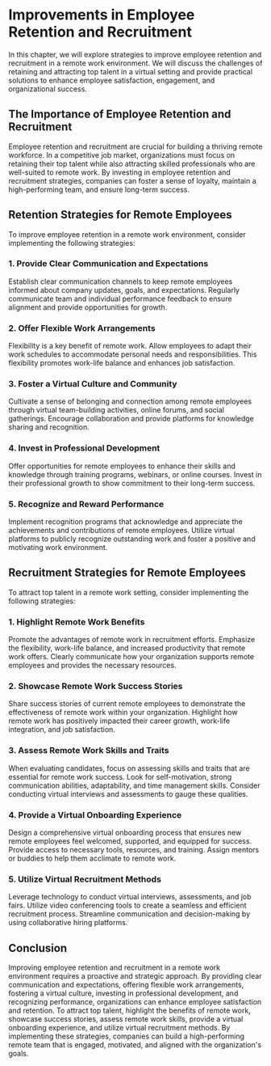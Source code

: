 # Improvements in Employee Retention and Recruitment

In this chapter, we will explore strategies to improve employee retention and recruitment in a remote work environment. We will discuss the challenges of retaining and attracting top talent in a virtual setting and provide practical solutions to enhance employee satisfaction, engagement, and organizational success.

## The Importance of Employee Retention and Recruitment

Employee retention and recruitment are crucial for building a thriving remote workforce. In a competitive job market, organizations must focus on retaining their top talent while also attracting skilled professionals who are well-suited to remote work. By investing in employee retention and recruitment strategies, companies can foster a sense of loyalty, maintain a high-performing team, and ensure long-term success.

## Retention Strategies for Remote Employees

To improve employee retention in a remote work environment, consider implementing the following strategies:

### 1\. Provide Clear Communication and Expectations

Establish clear communication channels to keep remote employees informed about company updates, goals, and expectations. Regularly communicate team and individual performance feedback to ensure alignment and provide opportunities for growth.

### 2\. Offer Flexible Work Arrangements

Flexibility is a key benefit of remote work. Allow employees to adapt their work schedules to accommodate personal needs and responsibilities. This flexibility promotes work-life balance and enhances job satisfaction.

### 3\. Foster a Virtual Culture and Community

Cultivate a sense of belonging and connection among remote employees through virtual team-building activities, online forums, and social gatherings. Encourage collaboration and provide platforms for knowledge sharing and recognition.

### 4\. Invest in Professional Development

Offer opportunities for remote employees to enhance their skills and knowledge through training programs, webinars, or online courses. Invest in their professional growth to show commitment to their long-term success.

### 5\. Recognize and Reward Performance

Implement recognition programs that acknowledge and appreciate the achievements and contributions of remote employees. Utilize virtual platforms to publicly recognize outstanding work and foster a positive and motivating work environment.

## Recruitment Strategies for Remote Employees

To attract top talent in a remote work setting, consider implementing the following strategies:

### 1\. Highlight Remote Work Benefits

Promote the advantages of remote work in recruitment efforts. Emphasize the flexibility, work-life balance, and increased productivity that remote work offers. Clearly communicate how your organization supports remote employees and provides the necessary resources.

### 2\. Showcase Remote Work Success Stories

Share success stories of current remote employees to demonstrate the effectiveness of remote work within your organization. Highlight how remote work has positively impacted their career growth, work-life integration, and job satisfaction.

### 3\. Assess Remote Work Skills and Traits

When evaluating candidates, focus on assessing skills and traits that are essential for remote work success. Look for self-motivation, strong communication abilities, adaptability, and time management skills. Consider conducting virtual interviews and assessments to gauge these qualities.

### 4\. Provide a Virtual Onboarding Experience

Design a comprehensive virtual onboarding process that ensures new remote employees feel welcomed, supported, and equipped for success. Provide access to necessary tools, resources, and training. Assign mentors or buddies to help them acclimate to remote work.

### 5\. Utilize Virtual Recruitment Methods

Leverage technology to conduct virtual interviews, assessments, and job fairs. Utilize video conferencing tools to create a seamless and efficient recruitment process. Streamline communication and decision-making by using collaborative hiring platforms.

## Conclusion

Improving employee retention and recruitment in a remote work environment requires a proactive and strategic approach. By providing clear communication and expectations, offering flexible work arrangements, fostering a virtual culture, investing in professional development, and recognizing performance, organizations can enhance employee satisfaction and retention. To attract top talent, highlight the benefits of remote work, showcase success stories, assess remote work skills, provide a virtual onboarding experience, and utilize virtual recruitment methods. By implementing these strategies, companies can build a high-performing remote team that is engaged, motivated, and aligned with the organization's goals.
